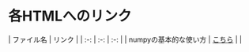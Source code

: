 # 各HTMLへのリンク

| ファイル名 | リンク |
| :-: | :-: | :-: |
| numpyの基本的な使い方 | [こちら][01] |  |

[01]:http://htmlpreview.github.io/?https://github.com/haru1843/usage_mpl/blob/master/numpy%E3%81%AB%E3%81%A4%E3%81%84%E3%81%A6/numpy%E3%81%AE%E5%9F%BA%E6%9C%AC%E7%9A%84%E3%81%AA%E4%BD%BF%E3%81%84%E6%96%B9.html